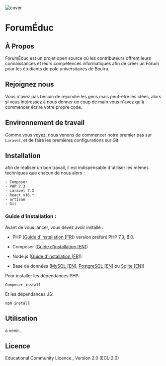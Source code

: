 ![cover](https://user-images.githubusercontent.com/15225447/110500177-38051000-80f9-11eb-87fc-67c421f222ce.png)

# ForumÉduc

## À Propos

ForumÉduc est un projet open source où les contributeurs offrent leurs connaissances et leurs compétences informatiques afin de créer un Forum pour les étudiants de pole universitaires de Bouïra.

## Rejoignez nous

Vous n'avez pas besoin de rejoindre les gens mais peut-être les idées, alors si vous intéressez à nous donner un coup de main vous n'avez qu'à commencer écrire votre propre code.

## Environnement de travail

Comme vous voyez, nous venons de commencer notre premier pas sur `Laravel`, et de faire les premières configurations sur Git.

## Installation

afin de réaliser un bon travail, il est indispensable d'utiliser les mêmes techniques que chacun de nous alors :

```
- Composer
- PHP 7.3
- Laravel 7.X
- React v16.*
- artisan
- Git
```

### Guide d'installation :

Avant de vous lancer, vous devez avoir installé :

-   PHP ([Guide d'installation [FR]](https://www.php.net/manual/en/install.php)) version préféré PHP 7.3, 8.0.

-   Composer ([Guide d'installation [EN]](https://getcomposer.org/doc/00-intro.md))

-   Node.js ([Guide d'installation [FR]](https://nodejs.org/fr/download/))

-   Base de données ([MySQL [EN]](https://dev.mysql.com/doc/refman/5.7/en/), [PostgreSQL [EN]](https://www.postgresql.org/docs/10/tutorial-start.html) ou [Sqlite [EN]](https://www.sqlite.org/index.html))

Pour installer les dépendances PHP:

```
Composer install
```

Et les dépendances JS:

```
npm install
```

## Utilisation

à venir...

## Licence

Educational Community Licence., Version 2.0 (ECL-2.0)
